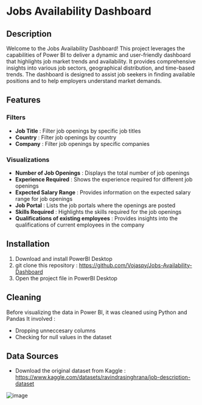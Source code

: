 # Jobs Availability Dashboard

## Description
Welcome to the Jobs Availability Dashboard! This project leverages the capabilities of Power BI to deliver a dynamic and user-friendly dashboard that highlights job market trends and availability. It provides comprehensive insights into various job sectors, geographical distribution, and time-based trends. The dashboard is designed to assist job seekers in finding available positions and to help employers understand market demands.


## Features

### Filters
- **Job Title** : Filter job openings by specific job titles
- **Country** : Filter job openings by country
- **Company** : Filter job openings by specific companies


### Visualizations
- **Number of Job Openings** : Displays the total number of job openings
- **Experience Required** : Shows the experience required for different job openings
- **Expected Salary Range** : Provides information on the expected salary range for job openings
- **Job Portal** : Lists the job portals where the openings are posted
- **Skills Required** : Highlights the skills required for the job openings
- **Qualifications of existing employees** : Provides insights into the qualifications of current employees in the company


## Installation
1. Download and install PowerBI Desktop
2. git clone this repository : https://github.com/Vojaspy/Jobs-Availability-Dashboard
3. Open the project file in PowerBI Desktop


## Cleaning
Before visualizing the data in Power BI, it was cleaned using Python and Pandas
It involved : 
- Dropping unneccesary columns
- Checking for null values in the dataset


## Data Sources
- Download the original dataset from Kaggle : https://www.kaggle.com/datasets/ravindrasinghrana/job-description-dataset



![image](https://github.com/Vojaspy/Jobs-Availability-Dashboard/assets/116672030/d958693b-08b0-4f9e-b220-af670a5eda03)

